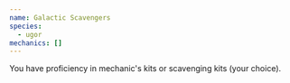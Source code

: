 ```yaml
---
name: Galactic Scavengers
species:
  - ugor
mechanics: []
---
```

You have proficiency in mechanic's kits or scavenging kits (your choice).
